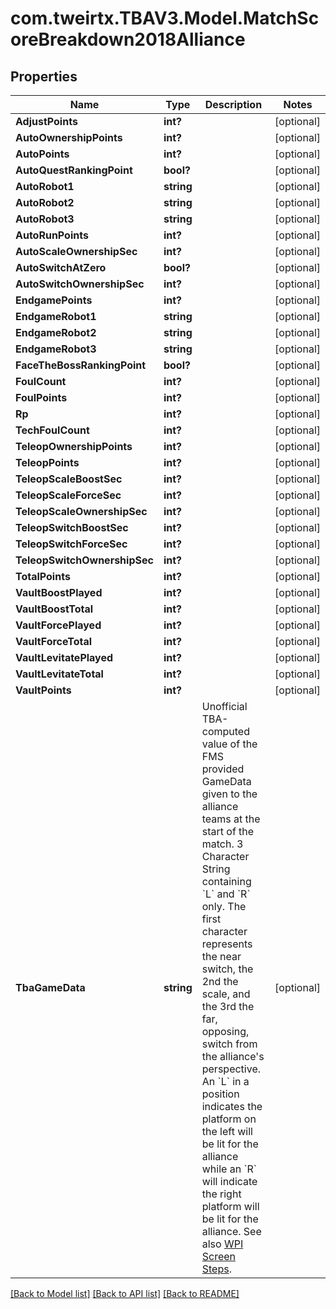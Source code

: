 # com.tweirtx.TBAV3.Model.MatchScoreBreakdown2018Alliance
## Properties

Name | Type | Description | Notes
------------ | ------------- | ------------- | -------------
**AdjustPoints** | **int?** |  | [optional] 
**AutoOwnershipPoints** | **int?** |  | [optional] 
**AutoPoints** | **int?** |  | [optional] 
**AutoQuestRankingPoint** | **bool?** |  | [optional] 
**AutoRobot1** | **string** |  | [optional] 
**AutoRobot2** | **string** |  | [optional] 
**AutoRobot3** | **string** |  | [optional] 
**AutoRunPoints** | **int?** |  | [optional] 
**AutoScaleOwnershipSec** | **int?** |  | [optional] 
**AutoSwitchAtZero** | **bool?** |  | [optional] 
**AutoSwitchOwnershipSec** | **int?** |  | [optional] 
**EndgamePoints** | **int?** |  | [optional] 
**EndgameRobot1** | **string** |  | [optional] 
**EndgameRobot2** | **string** |  | [optional] 
**EndgameRobot3** | **string** |  | [optional] 
**FaceTheBossRankingPoint** | **bool?** |  | [optional] 
**FoulCount** | **int?** |  | [optional] 
**FoulPoints** | **int?** |  | [optional] 
**Rp** | **int?** |  | [optional] 
**TechFoulCount** | **int?** |  | [optional] 
**TeleopOwnershipPoints** | **int?** |  | [optional] 
**TeleopPoints** | **int?** |  | [optional] 
**TeleopScaleBoostSec** | **int?** |  | [optional] 
**TeleopScaleForceSec** | **int?** |  | [optional] 
**TeleopScaleOwnershipSec** | **int?** |  | [optional] 
**TeleopSwitchBoostSec** | **int?** |  | [optional] 
**TeleopSwitchForceSec** | **int?** |  | [optional] 
**TeleopSwitchOwnershipSec** | **int?** |  | [optional] 
**TotalPoints** | **int?** |  | [optional] 
**VaultBoostPlayed** | **int?** |  | [optional] 
**VaultBoostTotal** | **int?** |  | [optional] 
**VaultForcePlayed** | **int?** |  | [optional] 
**VaultForceTotal** | **int?** |  | [optional] 
**VaultLevitatePlayed** | **int?** |  | [optional] 
**VaultLevitateTotal** | **int?** |  | [optional] 
**VaultPoints** | **int?** |  | [optional] 
**TbaGameData** | **string** | Unofficial TBA-computed value of the FMS provided GameData given to the alliance teams at the start of the match. 3 Character String containing &#x60;L&#x60; and &#x60;R&#x60; only. The first character represents the near switch, the 2nd the scale, and the 3rd the far, opposing, switch from the alliance&#39;s perspective. An &#x60;L&#x60; in a position indicates the platform on the left will be lit for the alliance while an &#x60;R&#x60; will indicate the right platform will be lit for the alliance. See also [WPI Screen Steps](https://wpilib.screenstepslive.com/s/currentCS/m/getting_started/l/826278-2018-game-data-details). | [optional] 

[[Back to Model list]](../README.md#documentation-for-models) [[Back to API list]](../README.md#documentation-for-api-endpoints) [[Back to README]](../README.md)


